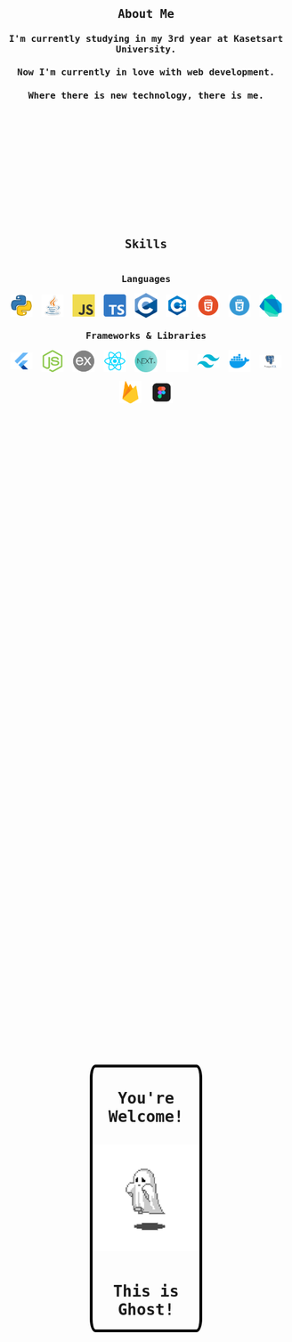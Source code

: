 <div
  style="
    display: flex;
    flex-wrap: wrap;
    align-items: center;
    justify-content: space-around;
    height: 90vh;
  "
>
  <div>
    <h2 style="font-family: monospace; text-align: center">About Me</h2>
    <h3 style="font-family: monospace; text-align: center">
      I'm currently studying in my 3rd year at Kasetsart University.
    </h3>
    <h3 style="font-family: monospace; text-align: center">
      Now I'm currently in love with web development.
    </h3>
    <h3 style="font-family: monospace; text-align: center">
      Where there is new technology, there is me.
    </h3>
    <div style="height: 5vh"></div>
    <h2 style="font-family: monospace; text-align: center">Skills</h2>
    <div style="display: flex; flex-direction: column">
      <h3 style="font-family: monospace; text-align: center">Languages</h3>
      <div
        style="
          display: flex;
          flex-wrap: wrap;
          align-items: center;
          justify-content: center;
          gap: 1rem;
        "
      >
        <img src="Pictures/Python.webp" style="object-fit: cover; width: 40px" />
        <img src="Pictures/java.png" style="object-fit: cover; width: 40px" />
        <img src="Pictures/JavaScript.png" style="object-fit: cover; width: 40px" />
        <img src="Pictures/Typescript.webp" style="object-fit: cover; width: 40px" />
        <img src="Pictures/C.png" style="object-fit: cover; width: 40px" />
        <img src="Pictures/C++.png" style="object-fit: cover; width: 40px" />
        <img src="Pictures/html.webp" style="object-fit: cover; width: 40px" />
        <img src="Pictures/css.png" style="object-fit: cover; width: 40px" />
        <img src="Pictures/dart.png" style="object-fit: cover; width: 40px" />
      </div>
    </div>
    <div style="display: flex; flex-direction: column">
      <h3 style="font-family: monospace; text-align: center">
        Frameworks & Libraries
      </h3>
      <div
        style="
          display: flex;
          flex-wrap: wrap;
          align-items: center;
          justify-content: center;
          gap: 1rem;
        "
      >
        <img src="Pictures/flutter.png" style="object-fit: cover; width: 40px" />
        <img src="Pictures/node.png" style="object-fit: cover; width: 40px" />
        <img src="Pictures/express.png" style="object-fit: cover; width: 40px" />
        <img src="Pictures/react.png" style="object-fit: cover; width: 40px" />
        <img src="Pictures/next.webp" style="object-fit: cover; width: 40px" />
        <img src="Pictures/remix.png" style="object-fit: cover; width: 40px" />
        <img src="Pictures/tailwind.png" style="object-fit: cover; width: 40px" />
        <img src="Pictures/docker.png" style="object-fit: cover; width: 40px" />
        <img src="Pictures/postgres.png" style="object-fit: cover; width: 40px" />
        <img src="Pictures/firebase.png" style="object-fit: cover; width: 40px" />
        <img src="Pictures/figma.png" style="object-fit: cover; width: 40px" />
      </div>
    </div>
  </div>
  <div style="display: flex; align-items: center; justify-content: center">
    <div
      style="
        border-color: black;
        border-width: thick;
        border-style: solid;
        display: flex;
        flex-direction: column;
        align-items: center;
        justify-content: center;
        width: 20vw;
        border-radius: 5%;
        text-align: center;
      "
    >
      <h1 style="font-family: monospace">You're Welcome!</h1>
      <p>
        <img
          src="Pictures/Ghost.webp"
          style="width: 100%; height: auto; max-width: 200px"
        />
      </p>
      <h1 style="font-family: monospace">This is Ghost!</h1>
    </div>
  </div>
</div>

